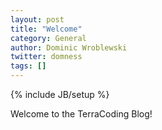 ```yaml
---
layout: post
title: "Welcome"
category: General
author: Dominic Wroblewski
twitter: domness
tags: []
---
```

{% include JB/setup %}

Welcome to the TerraCoding Blog!
